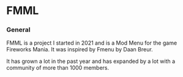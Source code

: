 # FMML
### General
FMML is a project I started in 2021 and is a Mod Menu for the game Fireworks Mania.
It was inspired by Fmenu by Daan Breur.

It has grown a lot in the past year and has expanded by a lot with a community of more than 1000 members.
